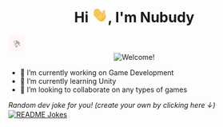 ### <h1 align="center"> Hi <img width="32" src="https://raw.githubusercontent.com/fatiiates/fatiiates/main/wave.gif"/>, I'm Nubudy
<img width="32" src="https://github.com/canklot/canklot/blob/main/media/giphy.gif"/>
<div align="center" width="50">
<img src="https://i.giphy.com/13HgwGsXF0aiGY/source.gif" alt="Welcome!" width="300"/>
</div>

  

- 🔭 I’m currently working on Game Development
- 🌱 I’m currently learning Unity
- 👯 I’m looking to collaborate on any types of games

<i>Random dev joke for you! (create your own by clicking here ↓)</i><br>
<a href="https://readme-jokes.vercel.app"><img align="center" src="https://readme-jokes.vercel.app/api" alt="README Jokes"></a>


